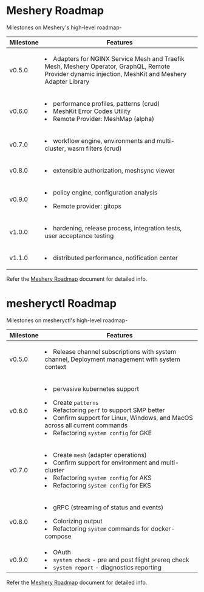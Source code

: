 # Meshery Roadmap

Milestones on Meshery's high-level roadmap-

Milestone | Features
--- | ---
v0.5.0 | <p><li>Adapters for NGINX Service Mesh and Traefik Mesh, Meshery Operator, GraphQL, Remote Provider dynamic injection, MeshKit and Meshery Adapter Library</li></p>
v0.6.0 | <p><li>performance profiles, patterns (crud)</li><li>MeshKit Error Codes Utility</li><li>Remote Provider: MeshMap (alpha)</li></p>
v0.7.0 | <p><li>workflow engine, environments and multi-cluster, wasm filters (crud)</li></p>
v0.8.0 | <p><li>extensible authorization, meshsync viewer</li></p>
v0.9.0 | <p><li>policy engine, configuration analysis</li></p><p><li>Remote provider: gitops</li></p>
v1.0.0 | <p><li>hardening, release process, integration tests, user acceptance testing</li></p>
v1.1.0 | <p><li>distributed performance, notification center</li></p>

Refer the [Meshery Roadmap](https://docs.google.com/document/d/1kvcz8jdvFwXmYBBaY2-3fHHUUoy1GJLpZZXuoxZQoOk/edit#) document for detailed info.

# mesheryctl Roadmap

Milestones on mesheryctl's high-level roadmap-

Milestone | Features
--- | ---
v0.5.0 | <p><li>Release channel subscriptions with system channel, Deployment management with system context</li></p>
v0.6.0 | <p><li>pervasive kubernetes support </li> </p><p><li>Create `patterns`</li><li>Refactoring `perf` to support SMP better</li><li>Confirm support for Linux, Windows, and MacOS across all current commands</li><li>Refactoring `system config` for GKE</li></p>
v0.7.0 | <p><li>Create `mesh` (adapter operations)</li><li>Confirm support for environment and multi-cluster</li><li>Refactoring `system config` for AKS</li><li>Refactoring `system config` for EKS</li></p>
v0.8.0 | <p><li>gRPC (streaming of status and events)</li><p><p><li>Colorizing output</li><li>Refactoring `system` commands for docker-compose</li></p>
v0.9.0 | <Li>OAuth</Li><Li>`system check` - pre and post flight prereq check</li><Li>`system report` - diagnostics reporting</li>

Refer the [Meshery Roadmap](https://docs.google.com/document/d/1kvcz8jdvFwXmYBBaY2-3fHHUUoy1GJLpZZXuoxZQoOk/edit#) document for detailed info.
